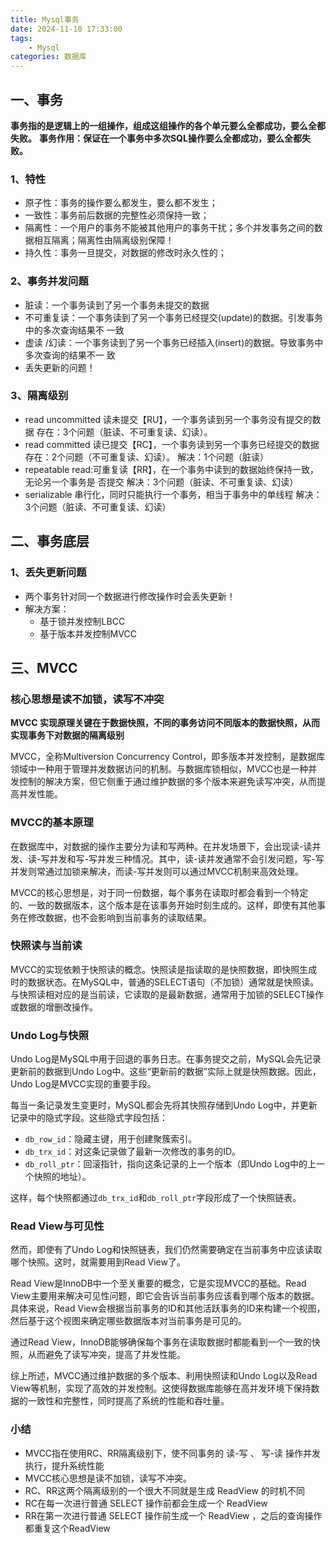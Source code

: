 ```yaml
---
title: Mysql事务 
date: 2024-11-10 17:33:00
tags:
	- Mysql
categories: 数据库
---
```


## 一、事务
**事务指的是逻辑上的一组操作，组成这组操作的各个单元要么全都成功，要么全都失败。**
**事务作用：保证在一个事务中多次SQL操作要么全都成功，要么全都失败。**

### 1、特性
+ 原子性：事务的操作要么都发生，要么都不发生；
+ 一致性：事务前后数据的完整性必须保持一致；
+ 隔离性：一个用户的事务不能被其他用户的事务干扰；多个并发事务之间的数据相互隔离；隔离性由隔离级别保障！
+ 持久性：事务一旦提交，对数据的修改时永久性的；

### 2、事务并发问题
+ 脏读：一个事务读到了另一个事务未提交的数据
+ 不可重复读：一个事务读到了另一个事务已经提交(update)的数据。引发事务中的多次查询结果不
一致
+ 虚读 /幻读：一个事务读到了另一个事务已经插入(insert)的数据。导致事务中多次查询的结果不一
致
+ 丢失更新的问题！

### 3、隔离级别
+ read uncommitted 读未提交【RU】，一个事务读到另一个事务没有提交的数据
存在：3个问题（脏读、不可重复读、幻读）。
+ read committed 读已提交【RC】，一个事务读到另一个事务已经提交的数据
存在：2个问题（不可重复读、幻读）。
解决：1个问题（脏读）
+ repeatable read:可重复读【RR】，在一个事务中读到的数据始终保持一致，无论另一个事务是
否提交
解决：3个问题（脏读、不可重复读、幻读）
+ serializable 串行化，同时只能执行一个事务，相当于事务中的单线程
解决：3个问题（脏读、不可重复读、幻读）

## 二、事务底层
### 1、丢失更新问题
+ 两个事务针对同一个数据进行修改操作时会丢失更新！
+ 解决方案：
	+ 基于锁并发控制LBCC
	+ 基于版本并发控制MVCC

## 三、MVCC
### 核心思想是读不加锁，读写不冲突
**MVCC 实现原理关键在于数据快照，不同的事务访问不同版本的数据快照，从而实现事务下对数据的隔离级别**


MVCC，全称Multiversion Concurrency Control，即多版本并发控制，是数据库领域中一种用于管理并发数据访问的机制。与数据库锁相似，MVCC也是一种并发控制的解决方案，但它侧重于通过维护数据的多个版本来避免读写冲突，从而提高并发性能。

### MVCC的基本原理

在数据库中，对数据的操作主要分为读和写两种。在并发场景下，会出现读-读并发、读-写并发和写-写并发三种情况。其中，读-读并发通常不会引发问题，写-写并发则常通过加锁来解决，而读-写并发则可以通过MVCC机制来高效处理。

MVCC的核心思想是，对于同一份数据，每个事务在读取时都会看到一个特定的、一致的数据版本，这个版本是在该事务开始时刻生成的。这样，即使有其他事务在修改数据，也不会影响到当前事务的读取结果。

### 快照读与当前读

MVCC的实现依赖于快照读的概念。快照读是指读取的是快照数据，即快照生成时的数据状态。在MySQL中，普通的SELECT语句（不加锁）通常就是快照读。与快照读相对应的是当前读，它读取的是最新数据，通常用于加锁的SELECT操作或数据的增删改操作。

### Undo Log与快照

Undo Log是MySQL中用于回退的事务日志。在事务提交之前，MySQL会先记录更新前的数据到Undo Log中。这些“更新前的数据”实际上就是快照数据。因此，Undo Log是MVCC实现的重要手段。

每当一条记录发生变更时，MySQL都会先将其快照存储到Undo Log中，并更新记录中的隐式字段。这些隐式字段包括：

- `db_row_id`：隐藏主键，用于创建聚簇索引。
- `db_trx_id`：对这条记录做了最新一次修改的事务的ID。
- `db_roll_ptr`：回滚指针，指向这条记录的上一个版本（即Undo Log中的上一个快照的地址）。

这样，每个快照都通过`db_trx_id`和`db_roll_ptr`字段形成了一个快照链表。

### Read View与可见性

然而，即使有了Undo Log和快照链表，我们仍然需要确定在当前事务中应该读取哪个快照。这时，就需要用到Read View了。

Read View是InnoDB中一个至关重要的概念，它是实现MVCC的基础。Read View主要用来解决可见性问题，即它会告诉当前事务应该看到哪个版本的数据。具体来说，Read View会根据当前事务的ID和其他活跃事务的ID来构建一个视图，然后基于这个视图来确定哪些数据版本对当前事务是可见的。

通过Read View，InnoDB能够确保每个事务在读取数据时都能看到一个一致的快照，从而避免了读写冲突，提高了并发性能。

综上所述，MVCC通过维护数据的多个版本、利用快照读和Undo Log以及Read View等机制，实现了高效的并发控制。这使得数据库能够在高并发环境下保持数据的一致性和完整性，同时提高了系统的性能和吞吐量。

### 小结
- MVCC指在使用RC、RR隔离级别下，使不同事务的 读-写 、 写-读 操作并发执行，提升系统性能
- MVCC核心思想是读不加锁，读写不冲突。
- RC、RR这两个隔离级别的一个很大不同就是生成 ReadView 的时机不同
- RC在每一次进行普通 SELECT 操作前都会生成一个 ReadView
- RR在第一次进行普通 SELECT 操作前生成一个 ReadView ，之后的查询操作都重复这个ReadView
